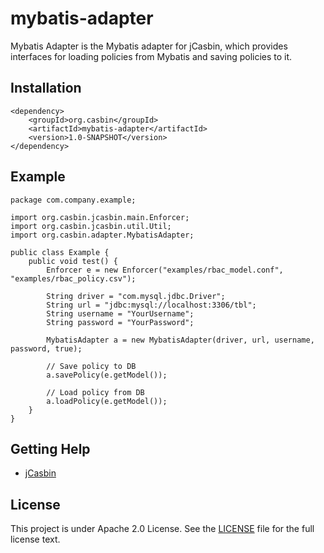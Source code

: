 # mybatis-adapter

Mybatis Adapter is the Mybatis adapter for jCasbin, which provides interfaces for loading policies from Mybatis and saving policies to it.

## Installation

    <dependency>
        <groupId>org.casbin</groupId>
        <artifactId>mybatis-adapter</artifactId>
        <version>1.0-SNAPSHOT</version>
    </dependency>
    
## Example

    package com.company.example;
    
    import org.casbin.jcasbin.main.Enforcer;
    import org.casbin.jcasbin.util.Util;
    import org.casbin.adapter.MybatisAdapter;
    
    public class Example {
        public void test() {
            Enforcer e = new Enforcer("examples/rbac_model.conf", "examples/rbac_policy.csv");
        
            String driver = "com.mysql.jdbc.Driver";
            String url = "jdbc:mysql://localhost:3306/tbl";
            String username = "YourUsername";
            String password = "YourPassword";
            
            MybatisAdapter a = new MybatisAdapter(driver, url, username, password, true);
        
            // Save policy to DB
            a.savePolicy(e.getModel());
        
            // Load policy from DB
            a.loadPolicy(e.getModel());
        }
    }
    
## Getting Help

- [jCasbin](https://github.com/casbin/jcasbin)

## License

This project is under Apache 2.0 License. See the [LICENSE](LICENSE) file for the full license text.